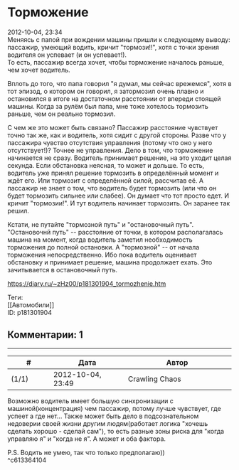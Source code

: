 Торможение
==========

  
2012-10-04, 23:34  
 Меняясь с папой при вождении машины пришли к следующему выводу:   
 пассажир, умеющий водить, кричит "тормози!!", хотя с точки зрения водителя он успевает (и он успевает!).   
 То есть, пассажир всегда хочет, чтобы торможение началось раньше, чем хочет водитель.   
   
 Вплоть до того, что папа говорил "я думал, мы сейчас врежемся", хотя в тот эпизод, о котором он говорил, я затормозил очень плавно и остановился в итоге на достаточном расстоянии от впереди стоящей машины. Когда за рулём был папа, мне тоже хотелось тормозить раньше, чем он реально тормозил.   
   
 С чем же это может быть связано? Пассажир расстояние чувствует точно так же, как и водитель, хотя сидит с другой стороны. Разве что у пассажира чувство отсутствия управления (потому что оно у него отсутствует!)? Точнее не управления. Дело в том, что торможение начинается не сразу. Водитель принимает решение, на это уходит целая секунда. Если обстановка неясная, то может и дольше. То есть, водитель уже принял решение тормозить в определённый момент и ждёт его. Или тормозит с определённой силой, рассчитав её. А пассажир не знает о том, что водитель будет тормозить (или что он будет тормозить сильнее или слабее). Он думает что тот просто едет. И кричит "тормозии!". И тут водитель начинает тормозить. Он заранее так решил.   
   
 Кстати, не путайте "тормозной путь" и "остановочный путь". "Остановочнй путь" -- расстояние от точки, в котором располагалась машина на момент, когда водитель заметил необходимость торможения до полной остановки. А "тормозной" -- от начала торможения непосредственно. Ибо пока водитель оценивает обстановку и принимает решение, машина продолжает ехать. Это зачитывается в остановочный путь.   
  
<https://diary.ru/~zHz00/p181301904_tormozhenie.htm>  
  
Теги:  
[[Автомобили]]  
ID: p181301904  


Комментарии: 1
--------------

  


---



|         #         |              Дата              |                     Автор                     |           ID           |
| --- | --- | --- | --- |
| (1/1) | 2012-10-04, 23:49 | Crawling Chaos | c613364104 |

  
 Возможно водитель имеет большую синхронизации с машиной(концентрация) чем пассажир, потому лучше чувствует, где успеет а где нет... Также может быть дело в подсознательном недоверии своей жизни другим людям(работает логика "хочешь сделать хорошо - сделай сам"), то есть разные зоны риска для "когда управляю я" и "когда не я". А может и оба фактора.   
   
 P.S. Водить не умею, так что только предполагаю))   
 ^c613364104